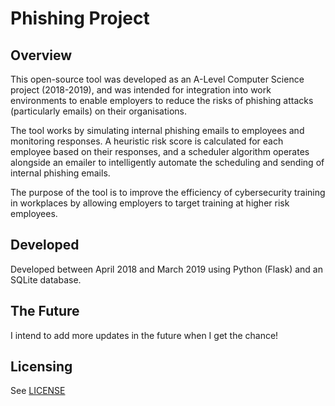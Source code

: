 # Phishing Project

## Overview
This open-source tool was developed as an A-Level Computer Science project (2018-2019), and was intended for integration into work environments to enable employers to reduce the risks of phishing attacks (particularly emails) on their organisations.

The tool works by simulating internal phishing emails to employees and monitoring responses. A heuristic risk score is calculated for each employee based on their responses, and a scheduler algorithm operates alongside an emailer to intelligently automate the scheduling and sending of internal phishing emails.

The purpose of the tool is to improve the efficiency of cybersecurity training in workplaces by allowing employers to target training at higher risk employees.

## Developed
Developed between April 2018 and March 2019 using Python (Flask) and an SQLite database.

## The Future
I intend to add more updates in the future when I get the chance!

## Licensing
See [LICENSE](LICENSE.md)
